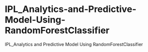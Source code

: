 # IPL_Analytics-and-Predictive-Model-Using-RandomForestClassifier
IPL_Analytics and Predictive Model Using RandomForestClassifier
